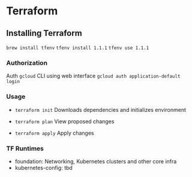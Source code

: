 # Terraform

## Installing Terraform
`brew install tfenv`
`tfenv install 1.1.1`
`tfenv use 1.1.1`

### Authorization
Auth `gcloud` CLI using web interface
`gcloud auth application-default login`

### Usage
- `terraform init`
Downloads dependencies and initializes environment

- `terraform plan`
View proposed changes

- `terraform apply`
Apply changes

### TF Runtimes
- foundation: Networking, Kubernetes clusters and other core infra
- kubernetes-config: tbd